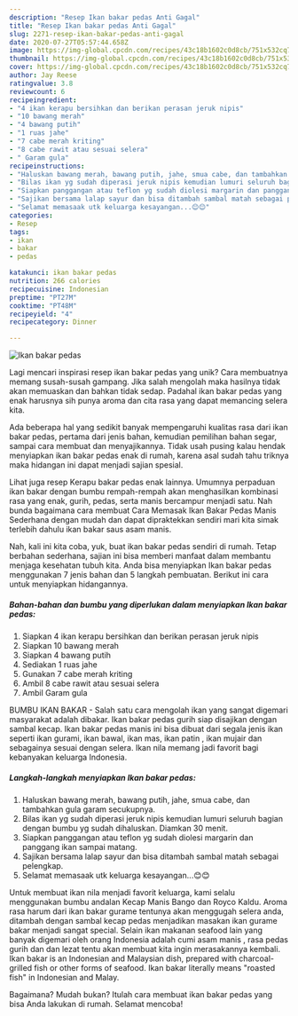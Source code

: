 ```yaml
---
description: "Resep Ikan bakar pedas Anti Gagal"
title: "Resep Ikan bakar pedas Anti Gagal"
slug: 2271-resep-ikan-bakar-pedas-anti-gagal
date: 2020-07-27T05:57:44.658Z
image: https://img-global.cpcdn.com/recipes/43c18b1602c0d8cb/751x532cq70/ikan-bakar-pedas-foto-resep-utama.jpg
thumbnail: https://img-global.cpcdn.com/recipes/43c18b1602c0d8cb/751x532cq70/ikan-bakar-pedas-foto-resep-utama.jpg
cover: https://img-global.cpcdn.com/recipes/43c18b1602c0d8cb/751x532cq70/ikan-bakar-pedas-foto-resep-utama.jpg
author: Jay Reese
ratingvalue: 3.8
reviewcount: 6
recipeingredient:
- "4 ikan kerapu bersihkan dan berikan perasan jeruk nipis"
- "10 bawang merah"
- "4 bawang putih"
- "1 ruas jahe"
- "7 cabe merah kriting"
- "8 cabe rawit atau sesuai selera"
- " Garam gula"
recipeinstructions:
- "Haluskan bawang merah, bawang putih, jahe, smua cabe, dan tambahkan gula garam secukupnya."
- "Bilas ikan yg sudah diperasi jeruk nipis kemudian lumuri seluruh bagian dengan bumbu yg sudah dihaluskan. Diamkan 30 menit."
- "Siapkan panggangan atau teflon yg sudah diolesi margarin dan panggang ikan sampai matang."
- "Sajikan bersama lalap sayur dan bisa ditambah sambal matah sebagai pelengkap."
- "Selamat memasaak utk keluarga kesayangan...😊😊"
categories:
- Resep
tags:
- ikan
- bakar
- pedas

katakunci: ikan bakar pedas 
nutrition: 266 calories
recipecuisine: Indonesian
preptime: "PT27M"
cooktime: "PT48M"
recipeyield: "4"
recipecategory: Dinner

---
```



![Ikan bakar pedas](https://img-global.cpcdn.com/recipes/43c18b1602c0d8cb/751x532cq70/ikan-bakar-pedas-foto-resep-utama.jpg)

Lagi mencari inspirasi resep ikan bakar pedas yang unik? Cara membuatnya memang susah-susah gampang. Jika salah mengolah maka hasilnya tidak akan memuaskan dan bahkan tidak sedap. Padahal ikan bakar pedas yang enak harusnya sih punya aroma dan cita rasa yang dapat memancing selera kita.

Ada beberapa hal yang sedikit banyak mempengaruhi kualitas rasa dari ikan bakar pedas, pertama dari jenis bahan, kemudian pemilihan bahan segar, sampai cara membuat dan menyajikannya. Tidak usah pusing kalau hendak menyiapkan ikan bakar pedas enak di rumah, karena asal sudah tahu triknya maka hidangan ini dapat menjadi sajian spesial.

Lihat juga resep Kerapu bakar pedas enak lainnya. Umumnya perpaduan ikan bakar dengan bumbu rempah-rempah akan menghasilkan kombinasi rasa yang enak, gurih, pedas, serta manis bercampur menjadi satu. Nah bunda bagaimana cara membuat Cara Memasak Ikan Bakar Pedas Manis Sederhana dengan mudah dan dapat dipraktekkan sendiri mari kita simak terlebih dahulu ikan bakar saus asam manis.


Nah, kali ini kita coba, yuk, buat ikan bakar pedas sendiri di rumah. Tetap berbahan sederhana, sajian ini bisa memberi manfaat dalam membantu menjaga kesehatan tubuh kita. Anda bisa menyiapkan Ikan bakar pedas menggunakan 7 jenis bahan dan 5 langkah pembuatan. Berikut ini cara untuk menyiapkan hidangannya.

<!--inarticleads1-->

##### Bahan-bahan dan bumbu yang diperlukan dalam menyiapkan Ikan bakar pedas:

1. Siapkan 4 ikan kerapu bersihkan dan berikan perasan jeruk nipis
1. Siapkan 10 bawang merah
1. Siapkan 4 bawang putih
1. Sediakan 1 ruas jahe
1. Gunakan 7 cabe merah kriting
1. Ambil 8 cabe rawit atau sesuai selera
1. Ambil  Garam gula


BUMBU IKAN BAKAR - Salah satu cara mengolah ikan yang sangat digemari masyarakat adalah dibakar. Ikan bakar pedas gurih siap disajikan dengan sambal kecap. Ikan bakar pedas manis ini bisa dibuat dari segala jenis ikan seperti ikan gurami, ikan bawal, ikan mas, ikan patin , ikan mujair dan sebagainya sesuai dengan selera. Ikan nila memang jadi favorit bagi kebanyakan keluarga Indonesia. 

<!--inarticleads2-->

##### Langkah-langkah menyiapkan Ikan bakar pedas:

1. Haluskan bawang merah, bawang putih, jahe, smua cabe, dan tambahkan gula garam secukupnya.
1. Bilas ikan yg sudah diperasi jeruk nipis kemudian lumuri seluruh bagian dengan bumbu yg sudah dihaluskan. Diamkan 30 menit.
1. Siapkan panggangan atau teflon yg sudah diolesi margarin dan panggang ikan sampai matang.
1. Sajikan bersama lalap sayur dan bisa ditambah sambal matah sebagai pelengkap.
1. Selamat memasaak utk keluarga kesayangan...😊😊


Untuk membuat ikan nila menjadi favorit keluarga, kami selalu menggunakan bumbu andalan Kecap Manis Bango dan Royco Kaldu. Aroma rasa harum dari ikan bakar gurame tentunya akan menggugah selera anda, ditambah dengan sambal kecap pedas menjadikan masakan ikan gurame bakar menjadi sangat special. Selain ikan makanan seafood lain yang banyak digemari oleh orang Indonesia adalah cumi asam manis , rasa pedas gurih dan dan lezat tentu akan membuat kita ingin merasakannya kembali. Ikan bakar is an Indonesian and Malaysian dish, prepared with charcoal-grilled fish or other forms of seafood. Ikan bakar literally means &#34;roasted fish&#34; in Indonesian and Malay. 

Bagaimana? Mudah bukan? Itulah cara membuat ikan bakar pedas yang bisa Anda lakukan di rumah. Selamat mencoba!
